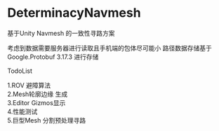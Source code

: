 # DeterminacyNavmesh

基于Unity Navmesh 的一致性寻路方案

考虑到数据需要服务器进行读取且手机端的包体尽可能小 路径数据存储基于Google.Protobuf 3.17.3 进行存储

TodoList

1.ROV 避障算法  
2.Mesh轮廓边缘 生成  
3.Editor Gizmos显示  
4.性能测试  
5.巨型Mesh 分割预处理寻路
